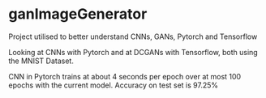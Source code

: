 # ganImageGenerator

Project utilised to better understand CNNs, GANs, Pytorch and Tensorflow

Looking at CNNs with Pytorch and at DCGANs with Tensorflow, both using the MNIST Dataset.

CNN in Pytorch trains at about 4 seconds per epoch over at most 100 epochs with the current model. Accuracy on test set is 97.25% 